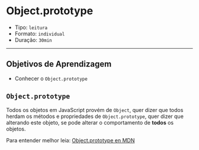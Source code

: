 # Object.prototype

* Tipo: `leitura`
* Formato: `individual`
* Duração: `30min`

***

## Objetivos de Aprendizagem

* Conhecer o `Object.prototype`

## `Object.prototype`

Todos os objetos em JavaScript provém de `Object`, quer dizer que todos herdam
os métodos e propriedades de `Object.prototype`, quer dizer que alterando este
objeto, se pode alterar o comportamento de **todos** os objetos.

Para entender melhor leia: [Object.prototype en
MDN](https://developer.mozilla.org/pt-BR/docs/Web/JavaScript/Reference/Global_Objects/Object)
